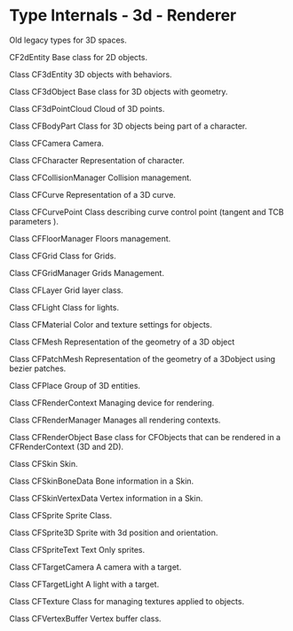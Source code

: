 # Type Internals - 3d - Renderer

Old legacy types for 3D spaces.

CF2dEntity Base class for 2D objects.
 
Class CF3dEntity 3D objects with behaviors.
 
Class CF3dObject Base class for 3D objects with geometry.
 
Class CF3dPointCloud Cloud of 3D points.
 
Class CFBodyPart Class for 3D objects being part of a character.
 
Class CFCamera Camera.
 
Class CFCharacter Representation of character.
 
Class CFCollisionManager Collision management.
 
Class CFCurve Representation of a 3D curve.
 
Class CFCurvePoint Class describing curve control point (tangent and TCB parameters ).
 
Class CFFloorManager Floors management.
 
Class CFGrid Class for Grids.
 
Class CFGridManager Grids Management.
 
Class CFLayer Grid layer class.
 
Class CFLight Class for lights.
 
Class CFMaterial Color and texture settings for objects.
 
Class CFMesh Representation of the geometry of a 3D object
 
Class CFPatchMesh Representation of the geometry of a 3Dobject using bezier patches.
 
Class CFPlace Group of 3D entities.
 
Class CFRenderContext Managing device for rendering.
 
Class CFRenderManager Manages all rendering contexts.
 
Class CFRenderObject Base class for CFObjects that can be rendered in a CFRenderContext (3D and 2D).
 
Class CFSkin Skin.
 
Class CFSkinBoneData Bone information in a Skin.
 
Class CFSkinVertexData Vertex information in a Skin.
 
Class CFSprite Sprite Class.
 
Class CFSprite3D Sprite with 3d position and orientation.
 
Class CFSpriteText Text Only sprites.
 
Class CFTargetCamera A camera with a target.
 
Class CFTargetLight A light with a target.
 
Class CFTexture Class for managing textures applied to objects.
 
Class CFVertexBuffer Vertex buffer class.
 
